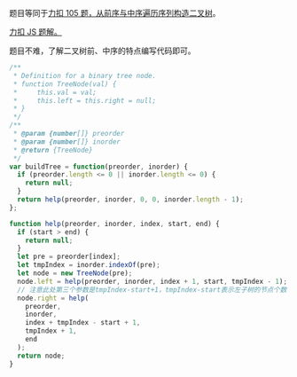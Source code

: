 题目等同于[力扣 105 题，从前序与中序遍历序列构造二叉树](https://leetcode-cn.com/problems/construct-binary-tree-from-preorder-and-inorder-traversal/submissions/)。

[力扣 JS 题解。](https://github.com/GuYueJiaJie/blog/blob/master/%E7%AE%97%E6%B3%95%E4%B8%8E%E6%95%B0%E6%8D%AE%E7%BB%93%E6%9E%84/README.md)

题目不难，了解二叉树前、中序的特点编写代码即可。

```javascript
/**
 * Definition for a binary tree node.
 * function TreeNode(val) {
 *     this.val = val;
 *     this.left = this.right = null;
 * }
 */
/**
 * @param {number[]} preorder
 * @param {number[]} inorder
 * @return {TreeNode}
 */
var buildTree = function(preorder, inorder) {
  if (preorder.length <= 0 || inorder.length <= 0) {
    return null;
  }
  return help(preorder, inorder, 0, 0, inorder.length - 1);
};

function help(preorder, inorder, index, start, end) {
  if (start > end) {
    return null;
  }
  let pre = preorder[index];
  let tmpIndex = inorder.indexOf(pre);
  let node = new TreeNode(pre);
  node.left = help(preorder, inorder, index + 1, start, tmpIndex - 1);
  // 注意此处第三个参数是tmpIndex-start+1，tmpIndex-start表示左子树的节点个数
  node.right = help(
    preorder,
    inorder,
    index + tmpIndex - start + 1,
    tmpIndex + 1,
    end
  );
  return node;
}
```
